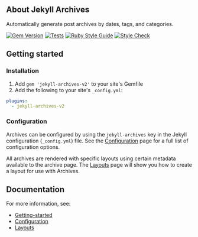 ## About Jekyll Archives

Automatically generate post archives by dates, tags, and categories.

[![Gem Version](https://badge.fury.io/rb/jekyll-archives-v2.svg)](http://badge.fury.io/rb/jekyll-archives-v2)
[![Tests](https://github.com/george-gca/jekyll-archives-v2/actions/workflows/test.yml/badge.svg)](https://github.com/george-gca/jekyll-archives-v2/actions/workflows/test.yml)
[![Ruby Style Guide](https://img.shields.io/badge/code_style-rubocop-brightgreen.svg)](https://github.com/rubocop/rubocop)
[![Style Check](https://github.com/george-gca/jekyll-archives-v2/actions/workflows/style-check.yml/badge.svg)](https://github.com/george-gca/jekyll-archives-v2/actions/workflows/style-check.yml)

## Getting started

### Installation

1. Add `gem 'jekyll-archives-v2'` to your site's Gemfile
2. Add the following to your site's `_config.yml`:

```yml
plugins:
  - jekyll-archives-v2
```

### Configuration

Archives can be configured by using the `jekyll-archives` key in the Jekyll configuration (`_config.yml`) file. See the [Configuration](configuration.md) page for a full list of configuration options.

All archives are rendered with specific layouts using certain metadata available to the archive page. The [Layouts](layouts.md) page will show you how to create a layout for use with Archives.

## Documentation

For more information, see:

* [Getting-started](getting-started.md)
* [Configuration](configuration.md)
* [Layouts](layouts.md)
